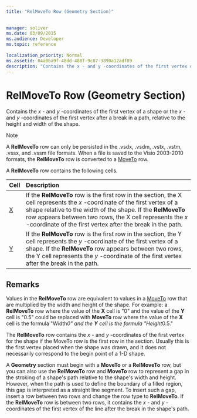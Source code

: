 ```yaml
---
title: "RelMoveTo Row (Geometry Section)"
 
 
manager: soliver
ms.date: 03/09/2015
ms.audience: Developer
ms.topic: reference
 
localization_priority: Normal
ms.assetid: 04a0ba9f-48dd-488f-9c87-3890a12adf89
description: "Contains the x - and y -coordinates of the first vertex of a shape or the x - and y -coordinates of the first vertex after a break in a path, relative to the height and width of the shape."
---
```


# RelMoveTo Row (Geometry Section)

Contains the  *x*  - and  *y*  -coordinates of the first vertex of a shape or the  *x*  - and  *y*  -coordinates of the first vertex after a break in a path, relative to the height and width of the shape. 
  
> [!NOTE]
> A **RelMoveTo** row can only be persisted in the .vsdx, .vsdm, .vstx, .vstm, .vssx, and .vssm file formats. When a file is saved to the Visio 2003-2010 formats, the **RelMoveTo** row is converted to a [MoveTo](moveto-row-geometry-section.md) row. 
  
A **RelMoveTo** row contains the following cells. 
  
|**Cell**|**Description**|
|:-----|:-----|
|[X](x-cell-geometry-section.md) <br/> |If the **RelMoveTo** row is the first row in the section, the X cell represents the  *x*  -coordinate of the first vertex of a shape relative to the width of the shape. If the **RelMoveTo** row appears between two rows, the X cell represents the  *x*  -coordinate of the first vertex after the break in the path.  <br/> |
|[Y](y-cell-geometry-section.md) <br/> |If the **RelMoveTo** row is the first row in the section, the Y cell represents the  *y*  -coordinate of the first vertex of a shape. If the **RelMoveTo** row appears between two rows, the Y cell represents the  *y*  -coordinate of the first vertex after the break in the path.  <br/> |
   
## Remarks

Values in the **RelMoveTo** row are equivalent to values in a [MoveTo](moveto-row-geometry-section.md) row that are multiplied by the width and height of the shape. For example: a **RelMoveTo** row where the value of the **X** cell is "0" and the value of the **Y** cell is "0.5" could be replaced with **MoveTo** row where the value of the **X** cell is the formula "Width*0" and the **Y** cell is the formula "Height*0.5." 
  
The **RelMoveTo** row contains the  *x*  - and  *y*  -coordinates of the first vertex for the shape if the MoveTo row is the first row in the section. Usually this is the first vertex placed when the shape was drawn, and it does not necessarily correspond to the begin point of a 1-D shape. 
  
A **Geometry** section must begin with a **MoveTo** or a **RelMoveTo** row, but you can also use the **RelMoveTo** row and **MoveTo** row to represent a gap in the stroking of a shape's path relative to the shape's width and height. However, when the path is used to define the boundary of a filled region, this gap is interpreted as a straight line segment. To insert such a gap, insert a row between two rows and change the row type to **RelMoveTo**. If the **RelMoveTo** row is between two rows, it contains the  *x*  - and  *y*  -coordinates of the first vertex of the line after the break in the shape's path. 
  

